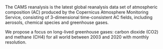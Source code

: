 The CAMS reanalysis is the latest global reanalysis data set of atmospheric composition (AC) produced by the Copernicus Atmosphere Monitoring Service, consisting of 3-dimensional time-consistent AC fields, including aerosols, chemical species and greenhouse gases.

We propose a focus on long-lived greenhouse gases: carbon dioxide (CO2) and methane (CH4) for all world between 2003 and 2020 with monthly resolution.
